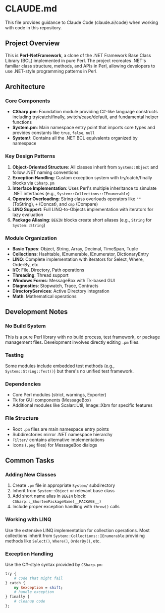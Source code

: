 # CLAUDE.md

This file provides guidance to Claude Code (claude.ai/code) when working with code in this repository.

## Project Overview

This is **Perl-NetFramework**, a clone of the .NET Framework Base Class Library (BCL) implemented in pure Perl. The project recreates .NET's familiar class structure, methods, and APIs in Perl, allowing developers to use .NET-style programming patterns in Perl.

## Architecture

### Core Components

- **CSharp.pm**: Foundation module providing C#-like language constructs including try/catch/finally, switch/case/default, and fundamental helper functions
- **System.pm**: Main namespace entry point that imports core types and provides constants like `true`, `false`, `null`
- **System/**: Contains all the .NET BCL equivalents organized by namespace

### Key Design Patterns

1. **Object-Oriented Structure**: All classes inherit from `System::Object` and follow .NET naming conventions
2. **Exception Handling**: Custom exception system with try/catch/finally blocks via `CSharp.pm`
3. **Interface Implementation**: Uses Perl's multiple inheritance to simulate .NET interfaces (e.g., `System::Collections::IEnumerable`)
4. **Operator Overloading**: String class overloads operators like `""` (ToString), `+` (Concat), and `cmp` (Compare)
5. **LINQ Support**: Full LINQ-to-Objects implementation with iterators for lazy evaluation
6. **Package Aliasing**: `BEGIN` blocks create short aliases (e.g., `String` for `System::String`)

### Module Organization

- **Basic Types**: Object, String, Array, Decimal, TimeSpan, Tuple
- **Collections**: Hashtable, IEnumerable, IEnumerator, DictionaryEntry  
- **LINQ**: Complete implementation with iterators for Select, Where, OrderBy, etc.
- **I/O**: File, Directory, Path operations
- **Threading**: Thread support
- **Windows Forms**: MessageBox with Tk-based GUI
- **Diagnostics**: Stopwatch, Trace, Contracts
- **DirectoryServices**: Active Directory integration
- **Math**: Mathematical operations

## Development Notes

### No Build System
This is a pure Perl library with no build process, test framework, or package management files. Development involves directly editing `.pm` files.

### Testing
Some modules include embedded test methods (e.g., `System::String::Test()`) but there's no unified test framework.

### Dependencies
- Core Perl modules (strict, warnings, Exporter)
- Tk for GUI components (MessageBox)
- Additional modules like Scalar::Util, Image::Xbm for specific features

### File Structure
- Root `.pm` files are main namespace entry points
- Subdirectories mirror .NET namespace hierarchy  
- `Filter/` contains alternative implementations
- Icons (`.png` files) for MessageBox dialogs

## Common Tasks

### Adding New Classes
1. Create `.pm` file in appropriate `System/` subdirectory
2. Inherit from `System::Object` or relevant base class
3. Add short name alias in `BEGIN` block: `CSharp::_ShortenPackageName(__PACKAGE__)`
4. Include proper exception handling with `throw()` calls

### Working with LINQ
Use the extensive LINQ implementation for collection operations. Most collections inherit from `System::Collections::IEnumerable` providing methods like `Select()`, `Where()`, `OrderBy()`, etc.

### Exception Handling
Use the C#-style syntax provided by `CSharp.pm`:
```perl
try {
    # code that might fail
} catch {
    my $exception = shift;
    # handle exception
} finally {
    # cleanup code
};
```